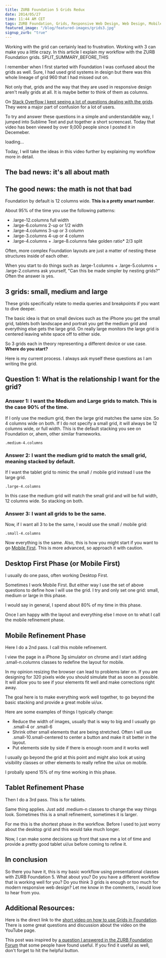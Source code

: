 ```yaml
---
title: ZURB Foundation 5 Grids Redux
date: 2014/05/27
time: 11:44 AM CET
tags: ZURB Foundation, Grids, Responsive Web Design, Web Design, Mobile, Video
featured_image: "/blog/featured-images/grids3.jpg"
signup_zurb: "true"
---
```


Working with the grid can certainly lead to frustration. Working with 3 can make you a little crazy. In this article I explain my workflow with the ZURB Foundation grids. SPLIT\_SUMMARY\_BEFORE\_THIS

I remember when I first started with Foundation I was confused about the grids as well. Sure, I had used grid systems in design but there was this whole lineage of grid 960 that I had missed out on.

Not only that, grids and the way that they are used in responsive design aren't really grids at all. It is maybe better to think of them as columns.

On [Stack Overflow I kept seeing a lot of questions dealing with the grids](http://stackoverflow.com/users/1560583/jamesstoneco?tab=answers&sort=votes). They were a major part of confusion for a lot of users.

To try and answer these questions in a simple and understandable way, I jumped into Sublime Text and put together a short screencast. Today that video has been viewed by over 9,000 people since I posted it in Decemeber.

<div class="flex-video widescreen"> <div class="lazyYT" data-youtube-id="kk6KpKK5Jjc" data-ratio="16:9" data-parameters="&rel=0">loading...</div></div>

Today, I will take the ideas in this video further by explaining my workflow more in detail.

## The bad news: it's all about math
## The good news: the math is not that bad

Foundation by default is 12 columns wide. **This is a pretty smart number**. 

About 95% of the time you use the following patterns:

*  <span class="inline-code">.large-12.columns</span> full width
*  <span class="inline-code">.large-6.columns</span> 2-up or 1/2 width
*  <span class="inline-code">.large-4.columns</span> 3-up or 3 column
*  <span class="inline-code">.large-3.columns</span> 4-up or 4 column
*  <span class="inline-code">.large-4.columns + .large-8.columns</span> fake golden ratio* 2/3 split

Often, more complex Foundation layouts are just a matter of nesting these structures inside of each other. 

When you start to do things such as <span class="inline-code">.large-1.columns</span> + <span class="inline-code">.large-5.columns</span> + <span class="inline-code">.large-2.columns</span> ask yourself, "Can this be made simpler by nesting grids?" Often the answer is yes.

## 3 grids: small, medium and large

These grids specifically relate to media queries and breakpoints if you want to dive deeper.

The basic idea is that on small devices such as the iPhone you get the small grid, tablets both landscape and portrait you get the medium grid and everything else gets the large grid. On really large monitors the large grid is centered leaving white space off to either side.

So 3 grids each in theory representing a different device or use case. **Where do you start?** 

Here is my current process. I always ask myself these questions as I am writing the grid.

## Question 1: What is the relationship I want for the grid?


### Answer 1: I want the Medium and Large grids to match. This is the case 90% of the time.

If I only use the medium grid, then the large grid matches the same size. So 4 columns wide on both. If I do not specify a small grid, it will always be 12 columns wide, or full width. This is the default stacking you see on Foundation or, ahem, other similar frameworks.

    .medium-4.columns

### Answer 2: I want the medium grid to match the small grid, meaning stacked by default.

If I want the tablet grid to mimic the small / mobile grid instead I use the large grid.

    .large-4.columns

In this case the medium grid will match the small grid and will be full width, 12 columns wide. So stacking on both.


### Answer 3: I want all grids to be the same.

Now, if I want all 3 to be the same, I would use the small / mobile grid:

    .small-4.columns

Now everything is the same. Also, this is how you might start if you want to go [Mobile First](/blog/mobile-first-and-why-you-should-care). This is more advanced, so approach it with caution.

## Desktop First Phase (or Mobile First)

I usually do one pass, often working Desktop First. 

Sometimes I work Mobile First. But either way I use the set of above questions to define how I will use the grid. I try and only set one grid: small, medium or large in this phase.

I would say in general, I spend about 80% of my time in this phase.

Once I am happy with the layout and everything else I move on to what I call the mobile refinement phase.

## Mobile Refinement Phase

Here I do a 2nd pass. I call this mobile refinement.

I view the page in a iPhone 3g simulator on chrome and I start adding <span class="inline-code">.small-n.columns</span> classes to redefine the layout for mobile.

In my opinion resizing the browser can lead to problems later on. If you are designing for 320 pixels wide you should simulate that as soon as possible. It will allow you to see if your elements fit well and make corrections right away.

The goal here is to make everything work well together, to go beyond the basic stacking and provide a great mobile ui/ux.

Here are some examples of things I typically change:

* Reduce the width of images, usually that is way to big and I usually go <span class="inline-code">.small-4</span> or <span class="inline-code">.small-6</span>
* Shrink other small elements that are being stretched. Often I will use <span class="inline-code">.small-10.small-centered</span> to center a button and make it sit better in the layout.
* Put elements side by side if there is enough room and it works well

I usually go beyond the grid at this point and might also look at using visibility classes or other elements to really refine the ui/ux on mobile.

I probally spend 15% of my time working in this phase.

## Tablet Refinement Phase

Then I do a 3rd pass. This is for tablets. 

Same thing applies. Just add <span class="inline-code">.medium-n</span> classes to change the way things look. Sometimes this is a small refinement, sometimes it is larger.

For me this is the shortest phase in the workflow. Before I used to just worry about the desktop grid and this would take much longer.

Now, I can make some decisions up front that save me a lot of time and provide a pretty good tablet ui/ux before coming to refine it.

## In conclusion

So there you have it, this is my basic workflow using presentational classes with ZURB Foundation 5. What about you? Do you have a different workflow that is working well for you? Do you think 3 grids is enough or too much for modern responsive web design? Let me know in the comments, I would love to hear from you.


## Additional Resources:

Here is the direct link to the [short video on how to use Grids in Foundation](https://www.youtube.com/watch?v=kk6KpKK5Jjc). There is some great questions and discussion about the video on the YouTube page.

This post was inspired by [a question I answered in the ZURB Foundation Forum](http://foundation.zurb.com/forum/posts/13360-multiple-columns-sizes-on-a-div) that some people have found useful. If you find it useful as well, don't forget to hit the helpful button.

